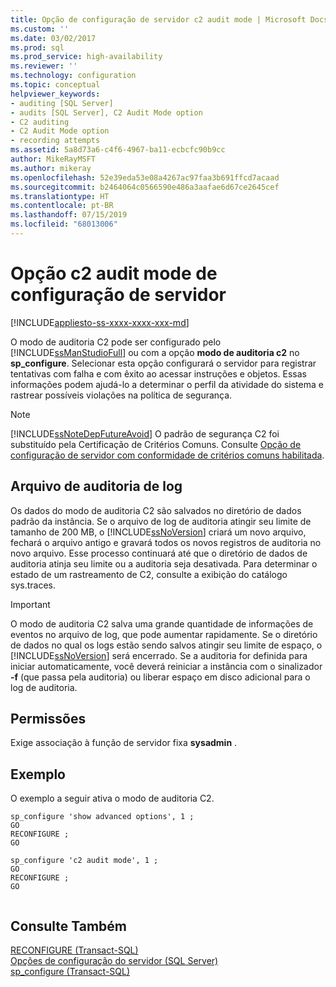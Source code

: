 ```yaml
---
title: Opção de configuração de servidor c2 audit mode | Microsoft Docs
ms.custom: ''
ms.date: 03/02/2017
ms.prod: sql
ms.prod_service: high-availability
ms.reviewer: ''
ms.technology: configuration
ms.topic: conceptual
helpviewer_keywords:
- auditing [SQL Server]
- audits [SQL Server], C2 Audit Mode option
- C2 auditing
- C2 Audit Mode option
- recording attempts
ms.assetid: 5a8d73a6-c4f6-4967-ba11-ecbcfc90b9cc
author: MikeRayMSFT
ms.author: mikeray
ms.openlocfilehash: 52e39eda53e08a4267ac97faa3b691ffcd7acaad
ms.sourcegitcommit: b2464064c0566590e486a3aafae6d67ce2645cef
ms.translationtype: HT
ms.contentlocale: pt-BR
ms.lasthandoff: 07/15/2019
ms.locfileid: "68013006"
---
```

# <a name="c2-audit-mode-server-configuration-option"></a>Opção c2 audit mode de configuração de servidor
[!INCLUDE[appliesto-ss-xxxx-xxxx-xxx-md](../../includes/appliesto-ss-xxxx-xxxx-xxx-md.md)]

  O modo de auditoria C2 pode ser configurado pelo [!INCLUDE[ssManStudioFull](../../includes/ssmanstudiofull-md.md)] ou com a opção **modo de auditoria c2** no **sp_configure**. Selecionar esta opção configurará o servidor para registrar tentativas com falha e com êxito ao acessar instruções e objetos. Essas informações podem ajudá-lo a determinar o perfil da atividade do sistema e rastrear possíveis violações na política de segurança.  
  
> [!NOTE]  
>  [!INCLUDE[ssNoteDepFutureAvoid](../../includes/ssnotedepfutureavoid-md.md)] O padrão de segurança C2 foi substituído pela Certificação de Critérios Comuns. Consulte [Opção de configuração de servidor com conformidade de critérios comuns habilitada](../../database-engine/configure-windows/common-criteria-compliance-enabled-server-configuration-option.md).  
  
## <a name="audit-log-file"></a>Arquivo de auditoria de log  
 Os dados do modo de auditoria C2 são salvados no diretório de dados padrão da instância. Se o arquivo de log de auditoria atingir seu limite de tamanho de 200 MB, o [!INCLUDE[ssNoVersion](../../includes/ssnoversion-md.md)] criará um novo arquivo, fechará o arquivo antigo e gravará todos os novos registros de auditoria no novo arquivo. Esse processo continuará até que o diretório de dados de auditoria atinja seu limite ou a auditoria seja desativada. Para determinar o estado de um rastreamento de C2, consulte a exibição do catálogo sys.traces.  
  
> [!IMPORTANT]  
>  O modo de auditoria C2 salva uma grande quantidade de informações de eventos no arquivo de log, que pode aumentar rapidamente. Se o diretório de dados no qual os logs estão sendo salvos atingir seu limite de espaço, o [!INCLUDE[ssNoVersion](../../includes/ssnoversion-md.md)] será encerrado. Se a auditoria for definida para iniciar automaticamente, você deverá reiniciar a instância com o sinalizador **-f** (que passa pela auditoria) ou liberar espaço em disco adicional para o log de auditoria.  
  
## <a name="permissions"></a>Permissões  
 Exige associação à função de servidor fixa **sysadmin** .  
  
## <a name="example"></a>Exemplo  
 O exemplo a seguir ativa o modo de auditoria C2.  
  
```  
sp_configure 'show advanced options', 1 ;  
GO  
RECONFIGURE ;  
GO  
  
sp_configure 'c2 audit mode', 1 ;  
GO  
RECONFIGURE ;  
GO  
  
```  
  
## <a name="see-also"></a>Consulte Também  
 [RECONFIGURE &#40;Transact-SQL&#41;](../../t-sql/language-elements/reconfigure-transact-sql.md)   
 [Opções de configuração do servidor &#40;SQL Server&#41;](../../database-engine/configure-windows/server-configuration-options-sql-server.md)   
 [sp_configure &#40;Transact-SQL&#41;](../../relational-databases/system-stored-procedures/sp-configure-transact-sql.md)  
  
  
